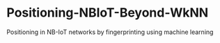 # Positioning-NBIoT-Beyond-WkNN
Positioning in NB-IoT networks by fingerprinting using machine learning
